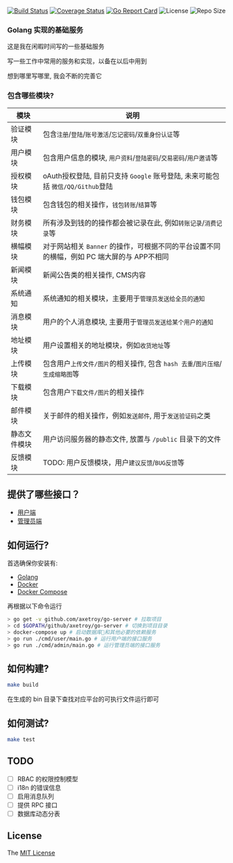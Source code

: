 [![Build Status](https://travis-ci.com/axetroy/go-server.svg?token=QMG6TLRNwECnaTsy6ssj&branch=master)](https://travis-ci.com/axetroy/go-server)
[![Coverage Status](https://coveralls.io/repos/github/axetroy/go-server/badge.svg?branch=master)](https://coveralls.io/github/axetroy/go-server?branch=master)
[![Go Report Card](https://goreportcard.com/badge/github.com/axetroy/go-server)](https://goreportcard.com/report/github.com/axetroy/go-server)
![License](https://img.shields.io/github/license/axetroy/go-server.svg)
![Repo Size](https://img.shields.io/github/repo-size/axetroy/go-server.svg)

### Golang 实现的基础服务

这是我在闲暇时间写的一些基础服务

写一些工作中常用的服务和实现，以备在以后中用到

想到哪里写哪里, 我会不断的完善它

### 包含哪些模块?

| 模块         | 说明                                                                                       |
| ------------ | ------------------------------------------------------------------------------------------ |
| 验证模块     | 包含`注册`/`登陆`/`账号激活`/`忘记密码`/`双重身份认证`等                                   |
| 用户模块     | 包含用户信息的模块, `用户资料`/`登陆密码`/`交易密码`/`用户邀请`等                          |
| 授权模块     | oAuth授权登陆, 目前只支持 `Google` 账号登陆, 未来可能包括 `微信/QQ/Github`登陆             |
| 钱包模块     | 包含钱包的相关操作，`钱包转账`/`结算`等                                                    |
| 财务模块     | 所有涉及到钱的的操作都会被记录在此, 例如`转账记录`/`消费记录`等                            |
| 横幅模块     | 对于网站相关 `Banner` 的操作，可根据不同的平台设置不同的横幅，例如 PC 端大屏的与 APP不相同 |
| 新闻模块     | 新闻公告类的相关操作, CMS内容                                                              |
| 系统通知     | 系统通知的相关模块，主要用于`管理员发送给全员的通知`                                       |
| 消息模块     | 用户的个人消息模块, 主要用于`管理员发送给某个用户的通知`                                   |
| 地址模块     | 用户设置相关的地址模块，例如`收货地址`等                                                   |
| 上传模块     | 包含用户`上传文件/图片`的相关操作, 包含 `hash 去重`/`图片压缩`/`生成缩略图`等              |
| 下载模块     | 包含用户`下载文件/图片`的相关操作                                                          |
| 邮件模块     | 关于邮件的相关操作，例如`发送邮件`, 用于`发送验证码`之类                                   |
| 静态文件模块 | 用户访问服务器的静态文件, 放置与 `/public` 目录下的文件                                    |
| 反馈模块     | TODO: 用户反馈模块，用户`建议反馈`/`BUG反馈`等                                            |

## 提供了哪些接口？

- [用户端](docs/user_api.md)
- [管理员端](docs/admin_api.md)

## 如何运行?

首选确保你安装有:

- [Golang](https://golang.org/)
- [Docker](https://www.docker.com/)
- [Docker Compose](https://docs.docker.com/compose/)

再根据以下命令运行

```bash
> go get -v github.com/axetroy/go-server # 拉取项目
> cd $GOPATH/github/axetroy/go-server # 切换到项目目录
> docker-compose up # 启动数据库和其他必要的依赖服务
> go run ./cmd/user/main.go # 运行用户端的接口服务
> go run ./cmd/admin/main.go # 运行管理员端的接口服务
```

## 如何构建?

```bash
make build
```

在生成的 bin 目录下查找对应平台的可执行文件运行即可

## 如何测试?

```bash
make test
```

## TODO

- [ ] RBAC 的权限控制模型
- [ ] i18n 的错误信息
- [ ] 启用消息队列
- [ ] 提供 RPC 接口
- [ ] 数据库动态分表

## License

The [MIT License](https://github.com/axetroy/go-server/blob/master/LICENSE)
